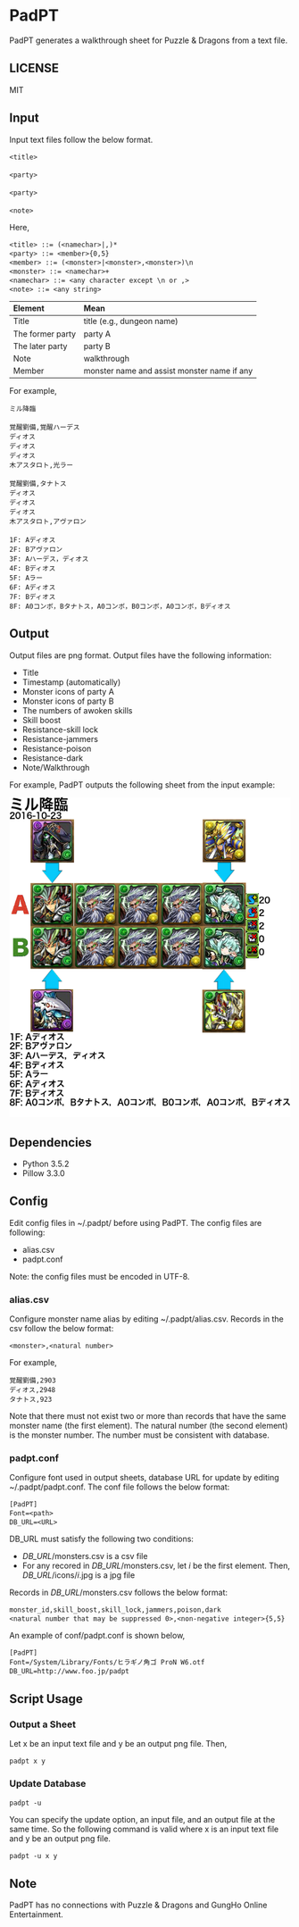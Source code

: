 # PadPT
PadPT generates a walkthrough sheet for Puzzle & Dragons from a text file.

## LICENSE
MIT

## Input
Input text files follow the below format.

    <title>

    <party>

    <party>

    <note>

Here,

    <title> ::= (<namechar>|,)*
    <party> ::= <member>{0,5}
    <member> ::= (<monster>|<monster>,<monster>)\n
    <monster> ::= <namechar>+
    <namechar> ::= <any character except \n or ,>
    <note> ::= <any string>


|Element                |Mean                                              |
|:----------------------|:-------------------------------------------------|
|Title                  |title (e.g., dungeon name)                        |
|The former party       |party A                                           |
|The later party        |party B                                           |
|Note                   |walkthrough                                       |
|Member                 |monster name and assist monster name if any       |

For example,

    ミル降臨

    覚醒劉備,覚醒ハーデス
    ディオス
    ディオス
    ディオス
    木アスタロト,光ラー

    覚醒劉備,タナトス
    ディオス
    ディオス
    ディオス
    木アスタロト,アヴァロン

    1F: Aディオス
    2F: Bアヴァロン
    3F: Aハーデス，ディオス
    4F: Bディオス
    5F: Aラー
    6F: Aディオス
    7F: Bディオス
    8F: A0コンボ，Bタナトス，A0コンボ，B0コンボ，A0コンボ，Bディオス

## Output
Output files are png format.
Output files have the following information:
* Title
* Timestamp (automatically)
* Monster icons of party A
* Monster icons of party B
* The numbers of awoken skills
 * Skill boost
 * Resistance-skill lock
 * Resistance-jammers
 * Resistance-poison
 * Resistance-dark
* Note/Walkthrough

For example, PadPT outputs the following sheet from the input example:

![out](./docs/example.png)

## Dependencies
* Python 3.5.2
* Pillow 3.3.0

## Config
Edit config files in ~/.padpt/ before using PadPT.
The config files are following:
* alias.csv
* padpt.conf

Note: the config files must be encoded in UTF-8.

### alias.csv
Configure monster name alias by editing ~/.padpt/alias.csv.
Records in the csv follow the below format:

    <monster>,<natural number>

For example,

    覚醒劉備,2903
    ディオス,2948
    タナトス,923

Note that there must not exist two or more than records
that have the same monster name (the first element).
The natural number (the second element) is the monster number.
The number must be consistent with database.

### padpt.conf
Configure font used in output sheets, database URL for update
by editing ~/.padpt/padpt.conf.
The conf file follows the below format:

    [PadPT]
    Font=<path>
    DB_URL=<URL>

DB_URL must satisfy the following two conditions:

* *DB_URL*/monsters.csv is a csv file
* For any recored in *DB_URL*/monsters.csv, let *i* be the first element.
Then, *DB_URL*/icons/*i*.jpg is a jpg file

Records in *DB_URL*/monsters.csv follows the below format:

    monster_id,skill_boost,skill_lock,jammers,poison,dark
    <natural number that may be suppressed 0>,<non-negative integer>{5,5}

An example of conf/padpt.conf is shown below,

    [PadPT]
    Font=/System/Library/Fonts/ヒラギノ角ゴ ProN W6.otf
    DB_URL=http://www.foo.jp/padpt

## Script Usage
### Output a Sheet
Let x be an input text file and y be an output png file. Then,

    padpt x y

### Update Database

    padpt -u

You can specify the update option, an input file,
and an output file at the same time.
So the following command is valid where x is an input text file and
y be an output png file.

    padpt -u x y

## Note
PadPT has no connections with Puzzle & Dragons and GungHo Online Entertainment.
